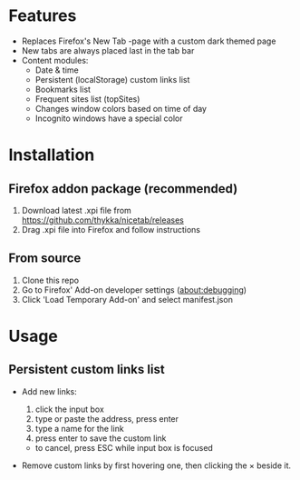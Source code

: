 # Features

- Replaces Firefox's New Tab -page with a custom dark themed page
- New tabs are always placed last in the tab bar
- Content modules:
  - Date & time
  - Persistent (localStorage) custom links list
  - Bookmarks list
  - Frequent sites list (topSites)
  - Changes window colors based on time of day
  - Incognito windows have a special color


# Installation
## Firefox addon package (recommended)
1. Download latest .xpi file from https://github.com/thykka/nicetab/releases
1. Drag .xpi file into Firefox and follow instructions

## From source
1. Clone this repo
1. Go to Firefox' Add-on developer settings ([about:debugging](about:debugging))
1. Click 'Load Temporary Add-on' and select manifest.json

# Usage
## Persistent custom links list

- Add new links:
  1. click the input box
  1. type or paste the address, press enter
  1. type a name for the link
  1. press enter to save the custom link
  - to cancel, press ESC while input box is focused

- Remove custom links by first hovering one, then clicking the × beside it.
